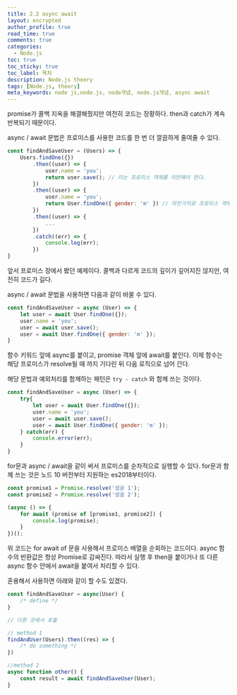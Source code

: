 ```yaml
---
title: 2.2 async await
layout: encrypted
author_profile: true
read_time: true
comments: true
categories:
  - Node.js
toc: true
toc_sticky: true
toc_label: 목차
description: Node.js theory
tags: [Node.js, theory]
meta_keywords: node js,node.js, node개념, node.js개념, async await
---
```


promise가 콜백 지옥을 해결해줬지만 여전히 코드는 장황하다. then과 catch가 계속 반복되기 때문이다. 

async / await 문법은 프로미스를 사용한 코드를 한 번 더 깔끔하게 줄여줄 수 있다.

```jsx
const findAndSaveUser = (Users) => {
	Users.findOne({})
		.then((user) => {
			user.name = 'you';
			return user.save(); // 이는 프로미스 객체를 리턴해야 한다.
		})
		.then((user) => {
			user.name = 'you';
			return User.findOne({ gender: 'm' }) // 마찬가지로 프로미스 객체를 리턴하는 함수여야 한다.
		})
		.then((user) => {
			...
		})
		.catch((err) => {
			console.log(err);
		})
}
```

앞서 프로미스 장에서 봤던 예제이다. 콜백과 다르게 코드의 깊이가 깊어지진 않지만, 여전히 코드가 길다.

 async / await 문법을 사용하면 다음과 같이 바꿀 수 있다.

```jsx
const findAndSaveUser = async (User) => {
	let user = await User.findOne({});
	user.name = 'you';
	user = await user.save();
	user = await User.findOne({ gender: 'm' });
}

```

함수 키워드 앞에 async를 붙이고, promise 객체 앞에 await를 붙인다. 이제 함수는 해당 프로미스가 resolve될 때 까지 기다린 뒤 다음 로직으로 넘어 간다. 

해당 문법과 예외처리를 함께하는 패턴은 `try - catch` 와 함께 쓰는 것이다.

```jsx
const findAndSaveUser = async (User) => {
	try{
		let user = await User.findOne({});
		user.name = 'you';
		user = await user.save();
		user = await User.findOne({ gender: 'm' });
	} catch(err) {
		console.error(err);
	}
}

```

for문과 async / await을 같이 써서 프로미스를 순차적으로 실행할 수 있다. for문과 함께 쓰는 것은 노드 10 버전부터 지원하는 es2018부터이다.

```jsx
const promise1 = Promise.resolve('성공 1');
const promise2 = Promise.resolve('성공 2');

(async () => {
	for await (promise of [promise1, promise2]) {
		console.log(promise);
	}
})();
```

위 코드는 for await of 문을 사용해서 프로미스 배열을 순회하는 코드이다. async 함수의 반환값은 항상 Promise로 감싸진다. 따라서 실행 후 then을 붙이거나 또 다른 async 함수 안에서 await을 붙여서 처리할 수 있다.

혼용해서 사용하면 아래와 같이 할 수도 있겠다.

```jsx
const findAndSaveUser = async(User) {
	/* define */
}

// 다른 곳에서 호출

// method 1
findAndUser(Users).then((res) => {
	/* do something */
})

//method 2
async function other() {
	const result = await findAndSaveUser(User);
}
```